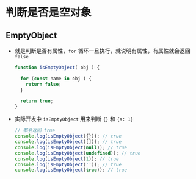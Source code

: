 # 判断是否是空对象

## EmptyObject

  - 就是判断是否有属性，`for` 循环一旦执行，就说明有属性，有属性就会返回 `false`

    ```javascript
    function isEmptyObject( obj ) {

      for (const name in obj ) {
        return false;
      }

      return true;
    }
    ```

  - 实际开发中 `isEmptyObject` 用来判断 `{}` 和 `{a: 1}`

    ```javascript
    // 都会返回 true
    console.log(isEmptyObject({})); // true
    console.log(isEmptyObject([])); // true
    console.log(isEmptyObject(null)); // true
    console.log(isEmptyObject(undefined)); // true
    console.log(isEmptyObject(1)); // true
    console.log(isEmptyObject('')); // true
    console.log(isEmptyObject(true)); // true
    ```
